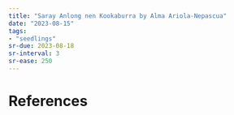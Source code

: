 ```yaml
---
title: "Saray Anlong nen Kookaburra by Alma Ariola-Nepascua"
date: "2023-08-15"
tags:
- "seedlings"
sr-due: 2023-08-18
sr-interval: 3
sr-ease: 250
---
```




# References